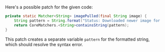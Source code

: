 Here's a possible patch for the given code:

```java
private static Matcher<String> imagePulled(final String image) {
    String pattern = String.format("Status: Downloaded newer image for %s", image);
    return CoreMatchers.<String>containsString(pattern);
}
```

This patch creates a separate variable `pattern` for the formatted string, which should resolve the syntax error.
